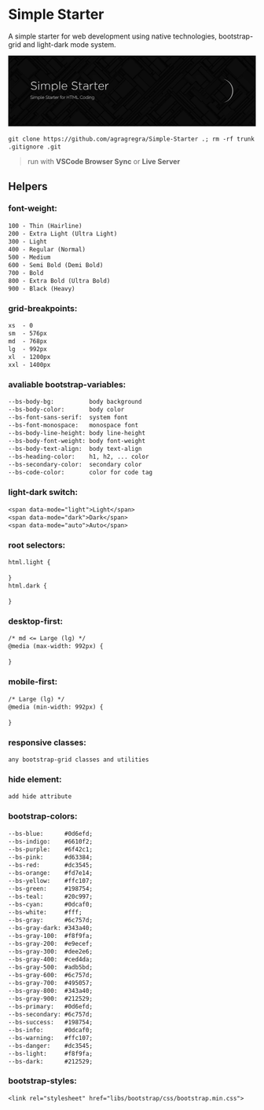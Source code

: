 # Simple Starter
A simple starter for web development using native technologies, bootstrap-grid and light-dark mode system.

![Simple-Starter](https://raw.githubusercontent.com/agragregra/Simple-Starter/main/img/preview.png)
```
git clone https://github.com/agragregra/Simple-Starter .; rm -rf trunk .gitignore .git
```

> run with **VSCode Browser Sync** or **Live Server**

## Helpers

### font-weight:
```
100 - Thin (Hairline)
200 - Extra Light (Ultra Light)
300 - Light
400 - Regular (Normal)
500 - Medium
600 - Semi Bold (Demi Bold)
700 - Bold
800 - Extra Bold (Ultra Bold)
900 - Black (Heavy)
```

### grid-breakpoints:
```
xs  - 0
sm  - 576px
md  - 768px
lg  - 992px
xl  - 1200px
xxl - 1400px
```

### avaliable bootstrap-variables:
```
--bs-body-bg:          body background
--bs-body-color:       body color
--bs-font-sans-serif:  system font
--bs-font-monospace:   monospace font
--bs-body-line-height: body line-height
--bs-body-font-weight: body font-weight
--bs-body-text-align:  body text-align
--bs-heading-color:    h1, h2, ... color
--bs-secondary-color:  secondary color
--bs-code-color:       color for code tag
```

### light-dark switch:
```
<span data-mode="light">Light</span>
<span data-mode="dark">Dark</span>
<span data-mode="auto">Auto</span>
```

### root selectors:
```
html.light {

}
html.dark {

}
```

### desktop-first:
```
/* md <= Large (lg) */
@media (max-width: 992px) {

}
```

### mobile-first:
```
/* Large (lg) */
@media (min-width: 992px) {

}
```

### responsive classes:
```
any bootstrap-grid classes and utilities
```

### hide element:
```
add hide attribute
```

### bootstrap-colors:
```
--bs-blue:      #0d6efd;
--bs-indigo:    #6610f2;
--bs-purple:    #6f42c1;
--bs-pink:      #d63384;
--bs-red:       #dc3545;
--bs-orange:    #fd7e14;
--bs-yellow:    #ffc107;
--bs-green:     #198754;
--bs-teal:      #20c997;
--bs-cyan:      #0dcaf0;
--bs-white:     #fff;
--bs-gray:      #6c757d;
--bs-gray-dark: #343a40;
--bs-gray-100:  #f8f9fa;
--bs-gray-200:  #e9ecef;
--bs-gray-300:  #dee2e6;
--bs-gray-400:  #ced4da;
--bs-gray-500:  #adb5bd;
--bs-gray-600:  #6c757d;
--bs-gray-700:  #495057;
--bs-gray-800:  #343a40;
--bs-gray-900:  #212529;
--bs-primary:   #0d6efd;
--bs-secondary: #6c757d;
--bs-success:   #198754;
--bs-info:      #0dcaf0;
--bs-warning:   #ffc107;
--bs-danger:    #dc3545;
--bs-light:     #f8f9fa;
--bs-dark:      #212529;
```

### bootstrap-styles:
```
<link rel="stylesheet" href="libs/bootstrap/css/bootstrap.min.css">
```
